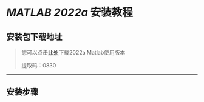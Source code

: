 # _MATLAB 2022a_ 安装教程

## 安装包下载地址

> 您可以点击[此处](https://pan.baidu.com/s/17mImmh1VYpqOMJlLhmANpg)下载2022a Matlab使用版本
> 
> 提取码：0830

---------------------

## 安装步骤

